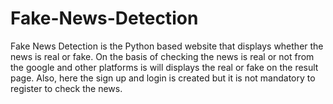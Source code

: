 # Fake-News-Detection
Fake News Detection is the Python based website that displays whether the news is real or fake. On the basis of checking the news is real or not from the google and other platforms is will displays the real or fake on the result page. Also, here the sign up and login is created but it is not mandatory to register to check the news.  
